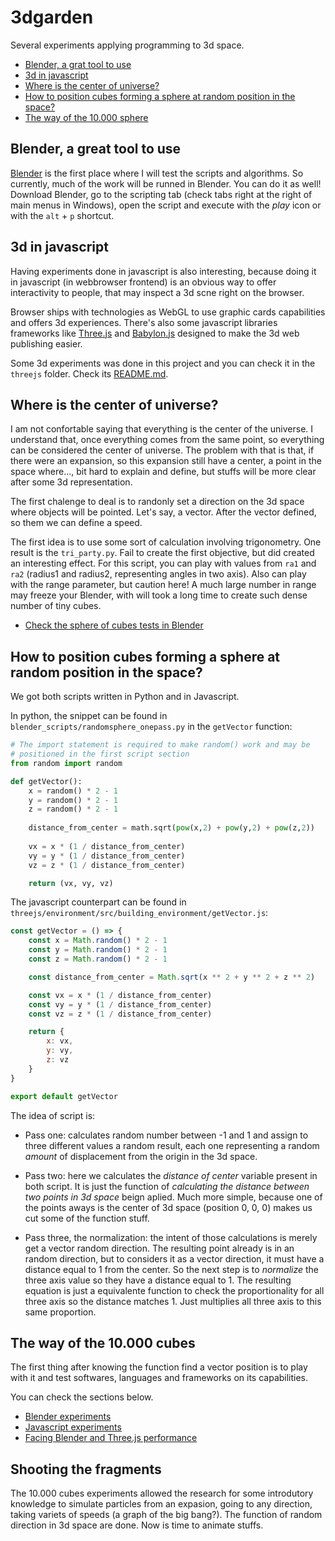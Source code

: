 # 3dgarden

Several experiments applying programming to 3d space.

* [Blender, a grat tool to use](#Blender--a-grat-tool-to-use)
* [3d in javascript](#3d-in-javascript)
* [Where is the center of universe?](#Where-is-the-center-of-universe?)
* [How to position cubes forming a sphere at random position in the space?](#How-to-position-cubes-forming-a-sphere-at-random-position-in-the-space?)
* [The way of the 10.000 sphere](#The-way-of-the-10.000-cubes)

## Blender, a great tool to use

[Blender](https://www.blender.org/) is the first place where I will test the scripts and algorithms. So currently, much of the work will be runned in Blender. You can do it as well! Download Blender, go to the scripting tab (check tabs right at the right of main menus in Windows), open the script and execute with the *play* icon or with the `alt` + `p` shortcut.

## 3d in javascript

Having experiments done in javascript is also interesting, because doing it in javascript (in webbrowser frontend) is an obvious way to offer interactivity to people, that may inspect a 3d scne right on the browser.

Browser ships with technologies as WebGL to use graphic cards capabilities and offers 3d experiences. There's also some javascript libraries frameworks like [Three.js](https://threejs.org/) and [Babylon.js](https://www.babylonjs.com/) designed to make the 3d web publishing easier.

Some 3d experiments was done in this project and you can check it in the `threejs` folder. Check its [README.md](threejs/README.md).

## Where is the center of universe?

I am not confortable saying that everything is the center of the universe. I understand that, once everything comes from the same point, so everything can be considered the center of universe. The problem with that is that, if there were an expansion, so this expansion still have a center, a point in the space where..., bit hard to explain and define, but stuffs will be more clear after some 3d representation.

The first chalenge to deal is to randonly set a direction on the 3d space where objects will be pointed. Let's say, a vector. After the vector defined, so them we can define a speed.

The first idea is to use some sort of calculation involving trigonometry. One result is the `tri_party.py`. Fail to create the first objective, but did created an interesting effect. For this script, you can play with values from `ra1` and `ra2` (radius1 and radius2, representing angles in two axis). Also can play with the range parameter, but caution here! A much large number in range may freeze your Blender, with will took a long time to create such dense number of tiny cubes.

* [Check the sphere of cubes tests in Blender](sphere_of_cubes.md)

## How to position cubes forming a sphere at random position in the space?

We got both scripts written in Python and in Javascript.

In python, the snippet can be found in `blender_scripts/randomsphere_onepass.py` in the `getVector` function:

```python
# The import statement is required to make random() work and may be
# positioned in the first script section
from random import random

def getVector():
    x = random() * 2 - 1
    y = random() * 2 - 1
    z = random() * 2 - 1
    
    distance_from_center = math.sqrt(pow(x,2) + pow(y,2) + pow(z,2))
    
    vx = x * (1 / distance_from_center)
    vy = y * (1 / distance_from_center)
    vz = z * (1 / distance_from_center)

    return (vx, vy, vz)
```

The javascript counterpart can be found in `threejs/environment/src/building_environment/getVector.js`:
```javascript
const getVector = () => {
    const x = Math.random() * 2 - 1
    const y = Math.random() * 2 - 1
    const z = Math.random() * 2 - 1

    const distance_from_center = Math.sqrt(x ** 2 + y ** 2 + z ** 2)

    const vx = x * (1 / distance_from_center)
    const vy = y * (1 / distance_from_center)
    const vz = z * (1 / distance_from_center)

    return {
        x: vx,
        y: vy,
        z: vz
    }
}

export default getVector
```

The idea of script is:

* Pass one: calculates random number between -1 and 1 and assign to three different values a random result, each one representing a random *amount* of displacement from the origin in the 3d space.

* Pass two: here we calculates the *distance of center* variable present in both script. It is just the function of *calculating the distance between two points in 3d space* beign aplied. Much more simple, because one of the points aways is the center of 3d space (position 0, 0, 0) makes us cut some of the function stuff.

* Pass three, the normalization: the intent of those calculations is merely get a vector random direction. The resulting point already is in an random direction, but to considers it as a vector direction, it must have a distance equal to 1 from the center. So the next step is to *normalize* the three axis value so they have a distance equal to 1. The resulting equation is just a equivalente function to check the proportionality for all three axis so the distance matches 1. Just multiplies all three axis to this same proportion.

## The way of the 10.000 cubes

The first thing after knowing the function find a vector position is to play with it and test softwares, languages and frameworks on its capabilities.

You can check the sections below.

* [Blender experiments](blender/sphere_of_cubes.md)
* [Javascript experiments](threejs/environment/README.md)
* [Facing Blender and Three.js performance](blender_x_threejs.md)

## Shooting the fragments

The 10.000 cubes experiments allowed the research for some introdutory knowledge to simulate particles from an expasion, going to any direction, taking variets of speeds (a graph of the big bang?). The function of random direction in 3d space are done. Now is time to animate stuffs.

